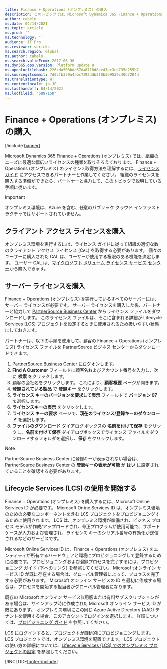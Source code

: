```yaml
---
title: Finance + Operations (オンプレミス) の購入
description: このトピックでは、Microsoft Dynamics 365 Finance + Operations (オンプレミス) を購入し、展開する方法を説明します。
author: cabeln
ms.date: 04/14/2021
ms.topic: article
ms.prod: ''
ms.technology: ''
audience: IT Pro
ms.reviewer: sericks
ms.search.region: Global
ms.author: cabeln
ms.search.validFrom: 2017-06-30
ms.dyn365.ops.version: Platform update 8
ms.openlocfilehash: 226cda503bdd57da8718d8ee43ec3cd735d255b7
ms.sourcegitcommit: 7d0cfb359a4abc7392ddb3f0b3e9539c40b7204d
ms.translationtype: HT
ms.contentlocale: ja-JP
ms.lasthandoff: 04/14/2021
ms.locfileid: "5897150"
---
```

# <a name="buy-finance--operations-on-premises"></a>Finance + Operations (オンプレミス) の購入

[!include [banner](../includes/banner.md)]

Microsoft Dynamics 365 Finance + Operations (オンプレミス) では、組織のニーズに最適な幅広いライセンスの種類を取りそろえております。 Finance + Operations (オンプレミス) のライセンス取得方法を理解するには、[ライセンス ガイド](https://go.microsoft.com/fwlink/?LinkId=866544) にアクセスできるパートナーと作業してください。 組織のライセンスを購入する準備ができたら、パートナーと協力して、このトピックで説明している手順に従います。

> [!IMPORTANT]
> オンプレミス環境は、Azure を含む、任意のパブリック クラウド インフラストラクチャではサポートされていません。

## <a name="purchase-client-access-licenses"></a>クライアント アクセス ライセンスを購入

オンプレミス環境を実行するには、ライセンス ガイドに従って組織の適切な数のクライアント アクセス ライセンス (CAL) を取得する必要があります。 個々のユーザーに購入された CAL は、ユーザーが使用する権限のある機能を決定します。 ユーザー CAL は、[マイクロソフト ボリューム ライセンス サービス センター](https://www.microsoft.com/Licensing/servicecenter/default.aspx)から購入できます。

## <a name="purchase-server-licenses"></a>サーバー ライセンスを購入

Finance + Operations (オンプレミス) を実行しているすべてのサーバーには、サーバー ライセンスが必要です。 サーバー ライセンスを購入した後、パートナーと協力して [PartnerSource Business Center](https://businesscenter.mbs.microsoft.com/) からライセンス ファイルをダウンロードします。 このライセンス ファイルは、そこに含まれる詳細が Lifecycle Services (LCS) プロジェクトを設定するときに使用されるため扱いやすい状態にしておきます。

パートナーは、以下の手順を使用して、顧客の Finance + Operations (オンプレミス) ライセンス ファイルを PartnerSource ビジネス センターからダウンロードできます。

1. [PartnerSource Business Center](https://businesscenter.mbs.microsoft.com/) にログオンします。
2. **Find A Customer** フィールドに顧客名およびアカウント番号を入力し、次に **検索** をクリックします。
3. 顧客の会社名をクリックします。 これにより、**顧客概要** ページが開きます。
4. **登録されている製品** で **登録キー** をクリックします。
5. **ライセンス キーのバージョンを要求して表示** フィールドで **バージョン 07** を選択します。
6. **ライセンスキーの表示** をクリックします。
7. **ライセンス キーの要求** ページで、**現在のライセンス/登録キーのダウンロード** を選択します。
8. **ファイルのダウンロード** ダイアログ ボックスの **名前を付けて保存** をクリックし、**名前を付けて保存** ダイアログボックスでライセンス ファイルをダウンロードするフォルダを選択し、**保存** をクリックします。

> [!NOTE]
> PartnerSource Business Center に登録キーが表示されない場合は、PartnerSource Business Center の **登録キーの表示が可能** が **はい** に設定されていることを確認する必要があります。

## <a name="get-started-with-lifecycle-services-lcs"></a>Lifecycle Services (LCS) の使用を開始する

Finance + Operations (オンプレミス) を購入するには、Microsoft Online Services ID が必要です。 Microsoft Online Services ID は、オンプレミス環境のための必要なコンポーネントを含む LCS プロジェクトをプロビジョニングするために使用されます。 LCS は、オンプレミス環境が準備され、ビジネス プロセス モデルが作成/アップロードされ、修正プログラムが使用可能で、サポート ケースが入力および管理され、ライセンス キーのシリアル番号の有効化が送信されるなどのサービスです。

Microsoft Online Services ID は、Finance + Operations (オンプレミス) をエンティティが所有するハードウェアと環境にプロビジョニングして登録するために必要です。 プロビジョニングおよび登録プロセスを完了するには、プロビジョニング ガイド (下へのリンク) を参照してください。 Microsof tオンライン サービス ID が既に存在する場合は、グローバル管理者によって、プロセスを完了する必要があります。 Microsoft オンライン サービスの ID を最初に作成する場合は、プロセスを開始する担当者がグローバル管理者になります。

既存の Microsoft オンライン サービス試用版または有料サブスクリプションがある場合は、サインアップ時に作成された Microsoft オンライン サービス ID が既にあります。 オンプレミス環境にこの同じ Azure Active Directory (AAD) テナントを使用する場合、このアカウントでログインを選択します。 詳細については、[プロビジョニング ガイド](https://mbs2.microsoft.com/fileexchange/?fileID=b5aec84e-28e9-491f-ba91-9f662acd4e70) を参照してください。

LCS にログインすると、プロジェクトが自動的にプロビジョニングします。 LCS プロジェクトでは、オンプレミス環境を配置できます。 LCS プロジェクトの使い方の詳細については、[Lifecycle Services (LCS) でのオンプレミス プロジェクトの設定](../../dev-itpro/lifecycle-services/lbd-create-lcs-on-prem-project.md) を参照してください。


[!INCLUDE[footer-include](../../../includes/footer-banner.md)]
